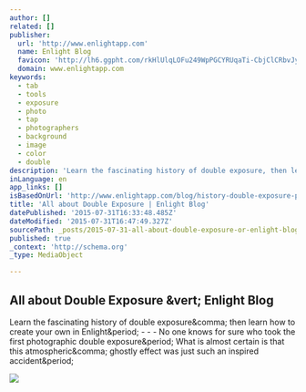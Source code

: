 ```yaml
---
author: []
related: []
publisher:
  url: 'http://www.enlightapp.com'
  name: Enlight Blog
  favicon: 'http://lh6.ggpht.com/rkHlUlqLOFu249WpPGCYRUqaTi-CbjClCRbvJyiodcnflIQ0-pRq2A_AmO5jkaFC9DSUhDxkk1Yzo9jlOUVH2FU=s0'
  domain: www.enlightapp.com
keywords:
  - tab
  - tools
  - exposure
  - photo
  - tap
  - photographers
  - background
  - image
  - color
  - double
description: 'Learn the fascinating history of double exposure, then learn how to create your own in Enlight. - - - No one knows for sure who took the first photographic double exposure. What is almost certain is that this atmospheric, ghostly effect was just such an inspired accident.'
inLanguage: en
app_links: []
isBasedOnUrl: 'http://www.enlightapp.com/blog/history-double-exposure-photo-contest-win-iphone-6/'
title: 'All about Double Exposure | Enlight Blog'
datePublished: '2015-07-31T16:33:48.485Z'
dateModified: '2015-07-31T16:47:49.327Z'
sourcePath: _posts/2015-07-31-all-about-double-exposure-or-enlight-blog.md
published: true
_context: 'http://schema.org'
_type: MediaObject

---
```

<article style=""><h1>All about Double Exposure &amp;vert; Enlight Blog</h1><p>Learn the fascinating history of double exposure&amp;comma; then learn how to create your own in Enlight&amp;period; - - - No one knows for sure who took the first photographic double exposure&amp;period; What is almost certain is that this atmospheric&amp;comma; ghostly effect was just such an inspired accident&amp;period;</p><img src="http://lh3.googleusercontent.com/6P51laYRaZVjJK-FaOjSUbL1IMEiDTiFj9y7CzQWsbKagw1YhqRpizoIJJhn3qtsEFoVD81siUkoHz1BO6JyuMU=s0" /></article>